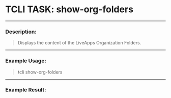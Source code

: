# TCLI TASK: show-org-folders

---
### Description:
> Displays the content of the LiveApps Organization Folders.

---
### Example Usage:
> tcli show-org-folders



---
### Example Result:
